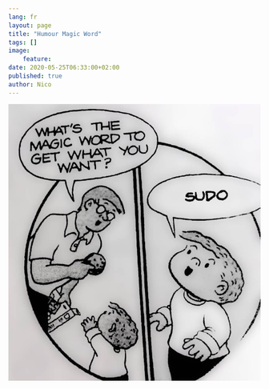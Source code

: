 ```yaml
---
lang: fr
layout: page
title: "Humour Magic Word"
tags: []
image:
    feature:
date: 2020-05-25T06:33:00+02:00
published: true
author: Nico
---
```


[![sudo is the magic word][image-1]][image-1]

[image-1]: ../../files/2020-05-25-humour-magic-word/magic-word.jpg

